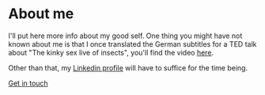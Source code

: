 # About me

I'll put here more info about my good self. One thing you might have not known about me is that I once translated the German subtitles for a TED talk about "The kinky sex live of insects", you'll find the video [here](https://www.ted.com/talks/marlene_zuk_what_we_learn_from_insects_kinky_sex_lives/transcript).

Other than that, my [Linkedin profile](https://www.linkedin.com/in/joergschoenau/) will have to suffice for the time being.

[Get in touch](mailto:jschoenau@gmail.com)
